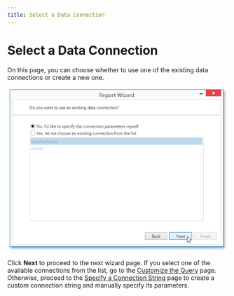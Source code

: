 ```yaml
---
title: Select a Data Connection
---
```

# Select a Data Connection
On this page, you can choose whether to use one of the existing data connections or create a new one.

![WPDDesigner_ReportWizard_SelectDataConnection](../../../../../../images/img121999.png)

Click **Next** to proceed to the next wizard page. If you select one of the available connections from the list, go to the [Customize the Query](customize-the-query.md) page. Otherwise, proceed to the [Specify a Connection String](specify-a-connection-string.md) page to create a custom connection string and manually specify its parameters.